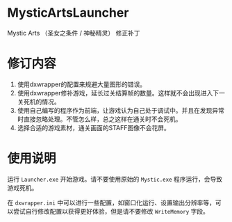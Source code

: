 # MysticArtsLauncher

Mystic Arts （圣女之条件 / 神秘精灵） 修正补丁

# 修订内容

1. 使用dxwrapper的配置来规避大量图形的错误。
2. 使用dxwrapper修补游戏，延长过关结算帧的数量。这样就不会出现进入下一关死机的情况。
3. 使用自己编写的程序作为前端，让游戏认为自己处于调试中。并且在发现异常时直接忽略处理。不管怎么样，总之这样在通关时不会死机。
4. 选择合适的游戏素材，通关画面的STAFF图像不会花屏。

# 使用说明

运行 `Launcher.exe` 开始游戏。请不要使用原始的 `Mystic.exe` 程序运行，会导致游戏死机。

在 `dxwrapper.ini` 中可以进行一些配置，如窗口化运行、设置输出分辨率等，可以尝试自行修改配置以获得更好体验，但是请不要修改 `WriteMemory` 字段。

